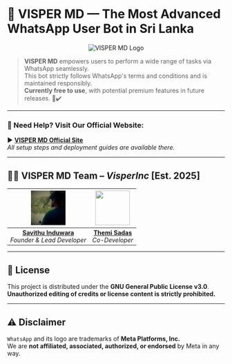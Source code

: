 # 🎩 VISPER MD — The Most Advanced WhatsApp User Bot in Sri Lanka

<p align="center">
  <img src="https://mv-visper-full-db.pages.dev/Data/visper_main.jpeg" alt="VISPER MD Logo" width="300"/>
</p>

> **VISPER MD** empowers users to perform a wide range of tasks via WhatsApp seamlessly.  
> This bot strictly follows WhatsApp's terms and conditions and is maintained responsibly.  
> **Currently free to use**, with potential premium features in future releases. 🔗✔️

---

### 🔧 Need Help? Visit Our Official Website:
▶️ **[VISPER MD Official Site](https://www.4sync.com/web/directDownload/wJ6ai5pu/AmDYBR-X.99e2a839258db1477e08d13d4ea268ef)**  
*All setup steps and deployment guides are available there.*

---

## 👨‍💻 VISPER MD Team – *VisperInc* [Est. 2025]

| <a href="https://github.com/Saviyakolla"><img src="https://raw.githubusercontent.com/Saviyakolla/Voice_Database/main/Random-Images_DB/img/myedit.png" width="80" height="80"/></a> | <a href="https://github.com/themisadas"><img src="https://mv-visper-full-db.pages.dev/Data/488259979_986521796976525_7036993532685569906_n.jpg" width="80" height="80"/></a> |
|:--:|:--:|
| [**Savithu Induwara**](https://github.com/Saviyakolla)  <br/>*Founder & Lead Developer* | [**Themi Sadas**](https://github.com/THEMISADAS2007)  <br/>*Co-Developer* |

---

## 📄 License

This project is distributed under the **GNU General Public License v3.0**.  
**Unauthorized editing of credits or license content is strictly prohibited.**

---

## ⚠️ Disclaimer

`WhatsApp` and its logo are trademarks of **Meta Platforms, Inc.**  
We are **not affiliated, associated, authorized, or endorsed** by Meta in any way.

